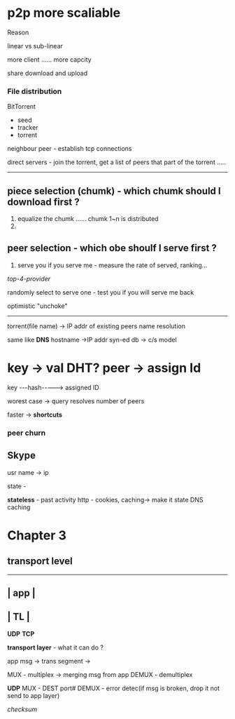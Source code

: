 # p2p more scaliable

Reason

linear vs sub-linear

more client ...... more capcity

share download and upload 

### File distribution

BitTorrent

+ seed
+ tracker
+ torrent

neighbour peer - establish tcp connections

direct servers - join the torrent, get a list of peers that part of the torrent .....

---

## piece  selection (chumk) - which chumk should I download first ?

1. equalize the chumk ...... chumk 1~n is distributed 
2. 

## peer selection - which obe shoulf I serve first ?

1. serve you if you serve me - measure the rate of served, ranking...

*top-4-provider*

randomly select to serve one - test you if you will serve me back

optimistic "unchoke"

---

torrent(file name) -> IP addr of existing peers
              name resolution

same like **DNS**
hostname ->IP addr
syn-ed db -> c/s model

key -> val
DHT?
peer -> assign Id
========

key ---hash-----> assigned ID

worest case -> query resolves number of peers

faster -> **shortcuts**

### peer churn

## Skype

usr name -> ip

state - 

**stateless** - past activity
http - cookies, caching-> make it state
DNS caching


# Chapter 3

## transport level

-------
| app |
-------
| TL  |
-------

**UDP**
**TCP**

**transport layer** - what it can do ?

app msg -> trans segment ->

MUX - multiplex -> merging msg from app
DEMUX - demultiplex


**UDP**
MUX - DEST port#
DEMUX - error detec(if msg is broken, drop it not send to app layer)

*checksum*
